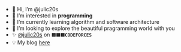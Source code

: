 - 👋 Hi, I’m @julic20s
- 👀 I’m interested in __programming__
- 🌱 I’m currently learning algorithm and software architecture
- 💞️ I’m looking to explore the beautiful pragramming world with you
- ✨ [@julic20s](https://codeforces.com/profile/julic20s) on __`🟨🟦🟥CODEFORCES`__
- 💡 My blog [here](https://www.cnblogs.com/julic20s)

<!---
julic20s/julic20s is a ✨ special ✨ repository because its `README.md` (this file) appears on your GitHub profile.
You can click the Preview link to take a look at your changes.
--->
